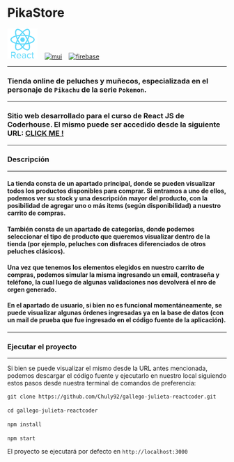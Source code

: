 # PikaStore


<a href="https://reactjs.org/" rel="nofollow"> <img src="https://raw.githubusercontent.com/devicons/devicon/master/icons/react/react-original-wordmark.svg" alt="react" width="70" height="70" style="max-width: 100%;"></a> &nbsp;&nbsp;
<a href="https://mui.com/" rel="nofollow"> <img src="https://mui.com/static/logo.png" alt="mui" width="70" height="70" style="max-width: 100%;"></a> &nbsp;&nbsp;
<a href="https://firebase.google.com/" rel="nofollow"> <img src="https://firebase.google.com/downloads/brand-guidelines/PNG/logo-built_knockout.png?hl=es-419" alt="firebase" width="150" height="70" style="max-width: 100%;"></a> &nbsp;&nbsp;

***
### Tienda online de peluches y muñecos, especializada en el personaje de `Pikachu` de la serie `Pokemon`. 

***
### Sitio web desarrollado para el curso de **React JS** de **Coderhouse**. El mismo puede ser accedido desde la siguiente URL: [**CLICK ME !**](https://chuly92.github.io/gallego-julieta-reactcoder/)


*** 
### Descripción
***

#### La tienda consta de un apartado principal, donde se pueden visualizar todos los productos disponibles para comprar. Si entramos a uno de ellos, podemos ver su stock y una descripción mayor del producto, con la posibilidad de agregar uno o más items (según disponibilidad) a nuestro carrito de compras.
#### También consta de un apartado de categorías, donde podemos seleccionar el tipo de producto que queremos visualizar dentro de la tienda (por ejemplo, peluches con disfraces diferenciados de otros peluches clásicos).
#### Una vez que tenemos los elementos elegidos en nuestro carrito de compras, podemos simular la misma ingresando un email, contraseña y teléfono, la cual luego de algunas validaciones nos devolverá el nro de orgen generado.
#### En el apartado de usuario, si bien no es funcional momentáneamente, se puede visualizar algunas órdenes ingresadas ya en la base de datos (con un mail de prueba que fue ingresado en el código fuente de la aplicación).

*** 
### Ejecutar el proyecto
***
Si bien se puede visualizar el mismo desde la URL antes mencionada, podemos descargar el código fuente y ejecutarlo en nuestro local siguiendo estos pasos desde nuestra terminal de comandos de preferencia:
 

```
git clone https://github.com/Chuly92/gallego-julieta-reactcoder.git

cd gallego-julieta-reactcoder

npm install 

npm start
```
El proyecto se ejecutará por defecto en `http://localhost:3000`





